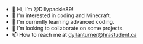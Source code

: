 - 👋 Hi, I’m @Dillypackle89!
- 👀 I’m interested in coding and Minecraft.
- 🌱 I’m currently learning advanced coding.
- 💞️ I’m looking to collaborate on some projects.
- 📫 How to reach me at dyllanturner@hrastudent.ca 

<!---
Dillypackle89/Dillypackle89 is a ✨ special ✨ repository because its `README.md` (this file) appears on your GitHub profile.
You can click the Preview link to take a look at your changes.
--->
